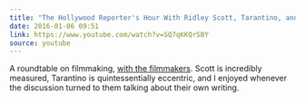 ```yaml
---
title: "The Hollywood Reporter's Hour With Ridley Scott, Tarantino, and More"
date: 2016-01-06 09:51
link: https://www.youtube.com/watch?v=SQ7qKKQrSBY
source: youtube
---
```


A roundtable on filmmaking, [with the filmmakers](https://www.youtube.com/watch?v=SQ7qKKQrSBY). Scott is incredibly measured, Tarantino is quintessentially eccentric, and I enjoyed whenever the discussion turned to them talking about their own writing.
